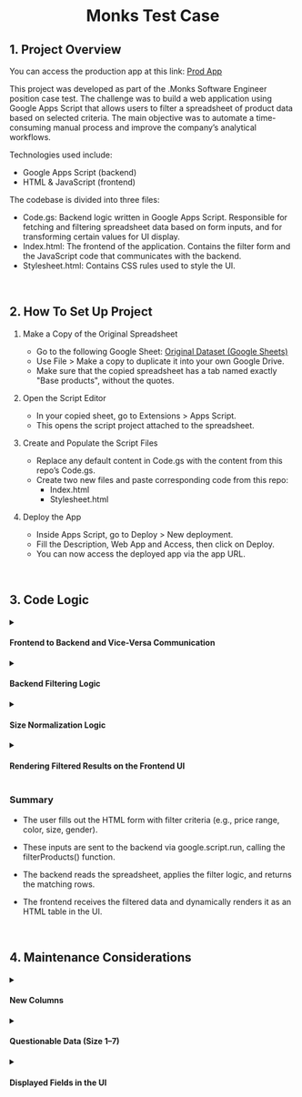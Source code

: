 <h1 align="center" color="red">Monks Test Case</h1>

## 1. Project Overview

You can access the production app at this link: [Prod App](https://script.google.com/macros/s/AKfycbwXIHgWM1Qz7N6tpkRRJGnE7ZEBSY5B0b28nsOTP-xAZaOXLi0bwqvjW02yuJV18W8/exec)

This project was developed as part of the .Monks Software Engineer position case test. The challenge was to build a web application using Google Apps Script that allows users to filter a spreadsheet of product data based on selected criteria. The main objective was to automate a time-consuming manual process and improve the company’s analytical workflows.

Technologies used include:
- Google Apps Script (backend)
- HTML & JavaScript (frontend)

The codebase is divided into three files:
- Code.gs: Backend logic written in Google Apps Script. Responsible for fetching and filtering spreadsheet data based on form inputs, and for transforming certain values for UI display.
- Index.html: The frontend of the application. Contains the filter form and the JavaScript code that communicates with the backend.
- Stylesheet.html: Contains CSS rules used to style the UI.

<br>

## 2. How To Set Up Project 
1. Make a Copy of the Original Spreadsheet  
   - Go to the following Google Sheet: [Original Dataset (Google Sheets)](https://docs.google.com/spreadsheets/d/1CfsTZKYr2-cnPqmaLUSzBwIzzOnIw4owgwsPzONYgJ4/edit?usp=sharing)  
   - Use File > Make a copy to duplicate it into your own Google Drive.
   - Make sure that the copied spreadsheet has a tab named exactly "Base products", without the quotes.
  
2. Open the Script Editor  
   - In your copied sheet, go to Extensions > Apps Script.  
   - This opens the script project attached to the spreadsheet.

3. Create and Populate the Script Files  
   - Replace any default content in Code.gs with the content from this repo’s Code.gs.
   - Create two new files and paste corresponding code from this repo:
       - Index.html 
       - Stylesheet.html 

4. Deploy the App  
   - Inside Apps Script, go to Deploy > New deployment.
   - Fill the Description, Web App and Access, then click on Deploy.
   - You can now access the deployed app via the app URL.
  
<br>

## 3. Code Logic

<details>
  <summary><h4>Frontend to Backend and Vice-Versa Communication</h4></summary>
  The UI form lets users optionally filter the spreadsheet data by minimum price (minPrice), maximum price (maxPrice), color, size, and gender. If no filters are applied, the full dataset is returned.<br><br>
  
  Frontend Form (simplified):
  ```html
  <form onsubmit="send(); return false;">
    <input id="minPrice" type="number" />
    // maxPrice, color, size, gender fields follow the same pattern
    <button>Filter</button>
  </form>
  ```
  
  When the form is submitted, it triggers the send() function in JavaScript:
  ```javascript
  function send() {
    const filters = {
      // Prices parsed as float or null if empty
      minPrice: ...,
      maxPrice: ...,
      color: ...,
      size: ...,
      gender: ...
    };

   ...etc

    // Call Apps Script backend with filters
    google.script.run
      .withSuccessHandler(...) // handle result
      .withFailureHandler(...) // handle error
      .filterProducts(filters);
  }
  ```
  
  The backend (Code.gs) receives the filter object, processes the spreadsheet data accordingly, and returns the filtered results to be rendered on the page.
  ```javascript
  function filterProducts(filters) {
    // Read spreadsheet, apply filters, return matching rows
  }
  ```
</details>

<details>
  <summary><h4>Backend Filtering Logic</h4></summary>
  The backend logic lives in the filterProducts(filters) function in Code.gs. It is responsible for:
    
  - Reading all data from the "Base products" spreadsheet.
  - Extracting column indices for fields like PRICE, COLOR, SIZE, etc.
  - Normalizing size values with the help of a helper function (classifySize()). 
  - Filtering rows based on the provided filters from the frontend.
  - Send filtered rows back to frotend, so it can be displayed in the UI.


```javascript
function filterProducts(filters) {
  const sheet = SpreadsheetApp.getActiveSpreadsheet().getSheetByName('Base products');
  // Skip the header row; we only want the data rows
  const rows = sheet.getDataRange().getValues().slice(1); 

  const filtered = rows
    .filter(row => {
      const price = parseFloat(row[...]);
      const color = row[...];
      const gender = row[...];
      const size = classifySize(row[...], gender);

      // Apply filters only if they were provided in the frontend form
      // If the row passes all provided filters, keep it. If not, remove it
      if (filters.minPrice != null && price < filters.minPrice) return false;
      if (filters.maxPrice != null && price > filters.maxPrice) return false;
      if (filters.color && filters.color !== color) return false;
      if (filters.size && filters.size !== size) return false;
      if (filters.gender && filters.gender !== gender) return false;
    })
    .map(row => ({
      id: row[...],
      product: row[...],
      brand: row[...],
      price: row[...],
      availability: row[...],
      color: row[...],
      size: classifySize(row[...], row[...]),
      gender: row[...],
      condition: row[...]
    }));
  // Send the filtered object back to the Frontend
  return filtered;
}
```
</details>

<details>
  <summary><h4>Size Normalization Logic</h4></summary>
  The sizes in the spreadsheet are sometimes stored as numerical values (e.g., 36, 44), while others are string-based (e.g., "P", "G"). We normalize all sizes into string categories ("pp", "p", "m", "g" and "xgg") using the classifySize() function.<br><br>
  
  ```javascript
  function classifySize(rawSize, gender) {
    const num = parseInt(rawSize);
  
    // If num is not a number, the rawSize is returned as is, because it's already a string-based size label ("p", "m", "g", etc)
    if (isNaN(num)) return rawSize;
  
    // Clothes size differ between male and female, so we run an if check for the gender
    if (gender == "female") {
      if (num <= 36) return "pp";
      if (num <= 40) return "p";
      if (num <= 44) return "m";
      if (num <= 48) return "g";
      if (num <= 52) return "gg";
      return "xgg";
    }
  
    if (gender == "male") {
      if (num <= 40) return "pp";
      if (num <= 44) return "p";
      if (num <= 50) return "m";
      if (num <= 54) return "g";
      if (num == 56) return "gg";
      return "xgg";
    }
  
    // There is only one product of gender "unisex" of number 38, equivalent to a "p" size
    if (gender == "unisex" && num == 38) return "p";
    
    return null;
  }
  ```
</details>

<details>
  <summary><h4>Rendering Filtered Results on the Frontend UI</h4></summary>
  After filtering the data on the backend, the frontend receives a list of matching products. These are rendered dynamically into the DOM using JavaScript.

  ```html
  // This is where all output (loading, results, or errors) will be rendered 
  <div id="results"></div>
  ```

  The reference to this element is stored in Javascript:
  ```javascript
  const resultsContainer = document.getElementById("results");
  ```

  This container variable is then used to update the UI with the results in a table format, or error messages, depending on the response:
  ```javascript
  google.script.run
    // If request was successful, we need to:
    .withSuccessHandler(products => {
      // 1 - Check if products are empty
      if (!products || products.length === 0) {
        ...etc
      }
  
      // 2 - If products are not empty, display the data in table tags
      resultsContainer.innerHTML = `
        <table>
          <thead>
            <tr>
              <th>ID</th>
              <th>Product</th>
              <th>Price</th>
              ...etc
            </tr>
          </thead>
          <tbody>
            ${products.map(p => `
              <tr>
                <td>${p.id}</td>
                <td>${p.product}</td>
                <td>R$${p.price}</td>
                ...etc 
              </tr>
            `).join("")}
          </tbody>
        </table>
      `;
      // Handling failure
      .withFailureHandler(() => {
        ...error message
      })
      // Sending filters data to backend
      .filterProducts(filters);
  ```
</details>

<h3>Summary</h3>

- The user fills out the HTML form with filter criteria (e.g., price range, color, size, gender).

- These inputs are sent to the backend via google.script.run, calling the filterProducts() function.
  
- The backend reads the spreadsheet, applies the filter logic, and returns the matching rows.
  
- The frontend receives the filtered data and dynamically renders it as an HTML table in the UI.

<br>

## 4. Maintenance Considerations

<details>
  <summary><h4>New Columns</h4></summary>
  Column positions in the spreadsheet are mapped using their header names rather than fixed indexes.

  ```javascript
    const priceIndex = headers.indexOf("PRICE");
  ```

  Instead of:
  ```javascript
     const price = row[8];
  ```

  This approach ensures that the correct data is always retrieved, even if the position of the columns gets shuffled in the future. If new columns are added, they can be easily integrated into the filtering logic by simply referencing their names.
</details>

<details>
  <summary><h4>Questionable Data (Size 1–7)</h4></summary>
  There are a few rows in the spreadsheet with clothing sizes ranging from 1 to 7, which are children’s clothing. However, these rows are currently labeled as adult products (AGE_GROUP = adults).
  
  These rows might be faulty data that were meant to be cleaned out, but since it was not clear, they are being classified as size "PP" for now.

  ```javascript
    if (gender == "female") {
      if (num <= 36) return "pp";
    }

    if (gender == "male") {
      if (num <= 40) return "pp";
    }
  ```
</details>

<details>
  <summary><h4>Displayed Fields in the UI</h4></summary>
  In the HTML interface, only a subset of product data was chosen to give a meaningful and compact overview of each product to the user:
  
  <br>
  [ ID, Product, Brand, Price, Color, Size, Gender, Condition, Availability ]
  <br><br>
  
  Additional fields can be added or removed from the UI table with by updating the map() logic in the JavaScript rendering function. 
  
  For example, if the client only wants the Product name, Price and Color:

  ```javascript
  <tbody>
    ${products.map(prod => `
      <tr>
        <td>${prod.product}</td>
        <td>R$${prod.price}</td>
        <td>${prod.color}</td>      
      </tr>
    `).join("")}
  </tbody>
  ```
  
